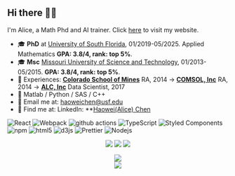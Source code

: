 ## Hi there 👋🏻 
I'm Alice, a Math Phd and AI trainer. Click [here]() to visit my website.
- 🎓 **PhD** at [University of South Florida](https://www.usf.edu/), 01/2019-05/2025. Applied Mathematics **GPA: 3.8/4, rank: top 5%**.
- 🎓 **Msc** [Missouri University of Science and Technology](https://www.mst.edu/), 01/2013-05/2015. **GPA: 3.8/4, rank: top 5%**.
- 🧸 Experiences: **[Colorado School of Mines](https://www.mines.edu/)** RA, 2014 -> **[COMSOL, Inc](https://www.comsol.com/)** RA, 2014 -> **[ALC, Inc](https://www.alcinc.com/)** Data Scientist, 2017
- 🦾 Matlab / Python / SAS / C++
- 📨 Email me at: [haoweichen@usf.edu](mailto:haoweichen@usf.edu)
- 🐾 Find me at: LinkedIn: **[Haowei(Alice) Chen](https://www.linkedin.com/in/chenhaowei/)

<p>
  <img alt="React" src="https://img.shields.io/badge/-React-45b8d8?style=flat-square&logo=react&logoColor=white" />
  <img alt="Webpack" src="https://img.shields.io/badge/-Webpack-8DD6F9?style=flat-square&logo=webpack&logoColor=white" /> 
  <img alt="github actions" src="https://img.shields.io/badge/-Github_Actions-2088FF?style=flat-square&logo=github-actions&logoColor=white" />
  <img alt="TypeScript" src="https://img.shields.io/badge/-TypeScript-007ACC?style=flat-square&logo=typescript&logoColor=white" />
  <img alt="Styled Components" src="https://img.shields.io/badge/-Styled_Components-db7092?style=flat-square&logo=styled-components&logoColor=white" />
  <img alt="npm" src="https://img.shields.io/badge/-NPM-CB3837?style=flat-square&logo=npm&logoColor=white" />
  <img alt="html5" src="https://img.shields.io/badge/-HTML5-E34F26?style=flat-square&logo=html5&logoColor=white" />
  <img alt="d3js" src="https://img.shields.io/badge/-D3.js-F9A03C?style=flat-square&logo=d3.js&logoColor=white" />
  <img alt="Prettier" src="https://img.shields.io/badge/-Prettier-F7B93E?style=flat-square&logo=prettier&logoColor=white" />
  <img alt="Nodejs" src="https://img.shields.io/badge/-Nodejs-43853d?style=flat-square&logo=Node.js&logoColor=white" />
</p>


<p align = "center">
  <img src = "https://streak-stats.demolab.com?user=alicechen216&theme=date-night&hide_border=true&border_radius=50&card_width=800&background=FFFFFF00">
  <img src = "https://github-readme-stats.vercel.app/api?username=LucyLing24&count_private=true&show_icons=true&line_height=30&theme=dracula&include_all_commits=true&hide=contribs,prs&border_radius=20">
  <img src = "https://github-readme-stats.vercel.app/api/top-langs/?username=alicechen216&layout=compact&line_height=20&theme=dracula&border_radius=20">
</p>


<p align = "center">
  <img src = "https://github-readme-activity-graph.vercel.app/graph?username=alicechen216&theme=cotton-candy&radius=64">
  <br />
  <img src = "https://komarev.com/ghpvc/?username=alicechen216&label=PROFILE+VIEWS">
</p>

